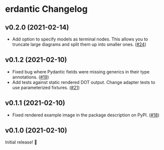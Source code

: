 # erdantic Changelog

## v0.2.0 (2021-02-14)

- Add option to specify models as terminal nodes. This allows you to truncate large diagrams and split them up into smaller ones. ([#24](https://github.com/drivendataorg/erdantic/pull/24))

## v0.1.2 (2021-02-10)

- Fixed bug where Pydantic fields were missing generics in their type annotations. ([#19](https://github.com/drivendataorg/erdantic/pull/19))
- Add tests against static rendered DOT output. Change adapter tests to use parameterized fixtures. ([#21](https://github.com/drivendataorg/erdantic/pull/21))

## v0.1.1 (2021-02-10)

- Fixed rendered example image in the package description on PyPI. ([#18](https://github.com/drivendataorg/erdantic/pull/18))

## v0.1.0 (2021-02-10)

Initial release! 🎉
